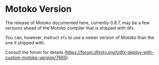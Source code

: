 # Motoko Version

The release of Motoko documented here, currently 0.8.7, may be a few versions ahead of the Motoko compiler that is shipped with dfx.

You can, however, instruct `dfx` to use a newer version of Motoko than the one it shipped with.

Consult the forum for details (https://forum.dfinity.org/t/dfx-deploy-with-custom-motoko-version/7665).

